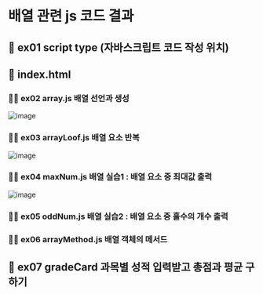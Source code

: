# 배열 관련 js 코드 결과

## 💚 ex01 script type (자바스크립트 코드 작성 위치)

## 💚 index.html

### 💚💚 ex02 array.js 배열 선언과 생성
![image](https://github.com/minnjeee/SWCamp/assets/125025921/bb78db3e-cb25-429b-808d-ba7a7dfc0f79)

### 💚💚 ex03 arrayLoof.js 배열 요소 반복
![image](https://github.com/minnjeee/SWCamp/assets/125025921/607f47b4-bce2-43dd-9b66-7c2526008e57)

### 💚💚 ex04 maxNum.js 배열 실습1 : 배열 요소 중 최대값 출력
![image](https://github.com/minnjeee/SWCamp/assets/125025921/62675813-bb8f-4911-a9e5-f7c5836ed7e0)

### 💚💚 ex05 oddNum.js 배열 실습2 : 배열 요소 중 홀수의 개수 출력
### 💚💚 ex06 arrayMethod.js 배열 객체의 메서드

## 💚 ex07 gradeCard 과목별 성적 입력받고 총점과 평균 구하기
